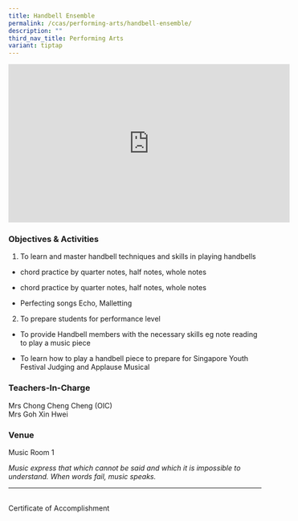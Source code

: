 ```yaml
---
title: Handbell Ensemble
permalink: /ccas/performing-arts/handbell-ensemble/
description: ""
third_nav_title: Performing Arts
variant: tiptap
---
```

<div class="iframe-wrapper">
<iframe height="315" width="560" allowfullscreen="true" frameborder="0" src="https://www.youtube.com/embed/Vbng7PU8Bzs?si=rqtPgZ_0Tq_Lmq2j"></iframe>
</div>
<h3>Objectives &amp; Activities</h3>
<ol data-tight="true" class="tight">
<li>
<p>To learn and master handbell techniques and skills in playing handbells</p>
</li>
</ol>
<ul data-tight="true" class="tight">
<li>
<p>chord practice by quarter notes, half notes, whole notes</p>
</li>
<li>
<p>chord practice by quarter notes, half notes, whole notes</p>
</li>
<li>
<p>Perfecting songs Echo, Malletting</p>
</li>
</ul>
<ol start="2" data-tight="true" class="tight">
<li>
<p>To prepare students for performance level</p>
</li>
</ol>
<ul data-tight="true" class="tight">
<li>
<p>To provide Handbell members with the necessary skills eg note reading
to play a music piece</p>
</li>
<li>
<p>To learn how to play a handbell piece to prepare for Singapore Youth Festival
Judging and Applause Musical</p>
</li>
</ul>
<h3>Teachers-In-Charge</h3>
<p>Mrs Chong Cheng Cheng (OIC)
<br>Mrs Goh Xin Hwei</p>
<h3>Venue</h3>
<p>Music Room 1</p>
<p><em>Music express that which cannot be said and which it is impossible to understand. When words fail, music speaks.</em>
</p>
<hr>
<p>
<br>Certificate of Accomplishment</p>